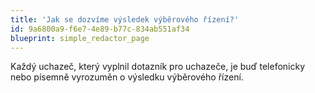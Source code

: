 ```yaml
---
title: 'Jak se dozvíme výsledek výběrového řízení?'
id: 9a6800a9-f6e7-4e89-b77c-834ab551af34
blueprint: simple_redactor_page
---
```

<p>
	Každý uchazeč, který vyplnil dotazník pro uchazeče, je buď telefonicky nebo písemně vyrozuměn o výsledku výběrového řízení.
</p>